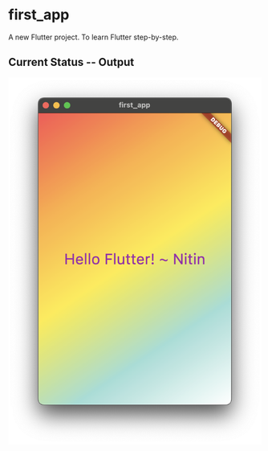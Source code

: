 # first_app

A new Flutter project. To learn Flutter step-by-step.

## Current Status -- Output

![LineearGradient-begin-end](output_images/Text-TextStyle.png "LineearGradient-begin-end")